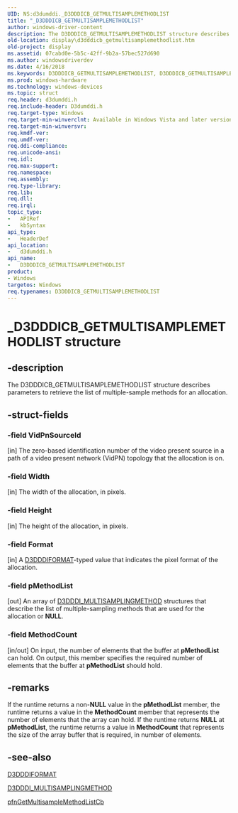 ```yaml
---
UID: NS:d3dumddi._D3DDDICB_GETMULTISAMPLEMETHODLIST
title: "_D3DDDICB_GETMULTISAMPLEMETHODLIST"
author: windows-driver-content
description: The D3DDDICB_GETMULTISAMPLEMETHODLIST structure describes parameters to retrieve the list of multiple-sample methods for an allocation.
old-location: display\d3dddicb_getmultisamplemethodlist.htm
old-project: display
ms.assetid: 07cabd0e-5b5c-42ff-9b2a-57bec527d690
ms.author: windowsdriverdev
ms.date: 4/16/2018
ms.keywords: D3DDDICB_GETMULTISAMPLEMETHODLIST, D3DDDICB_GETMULTISAMPLEMETHODLIST structure [Display Devices], D3D_param_Structs_11da91d5-a4e6-4d24-b2b1-3645003ff25e.xml, _D3DDDICB_GETMULTISAMPLEMETHODLIST, d3dumddi/D3DDDICB_GETMULTISAMPLEMETHODLIST, display.d3dddicb_getmultisamplemethodlist
ms.prod: windows-hardware
ms.technology: windows-devices
ms.topic: struct
req.header: d3dumddi.h
req.include-header: D3dumddi.h
req.target-type: Windows
req.target-min-winverclnt: Available in Windows Vista and later versions of the Windows operating systems.
req.target-min-winversvr: 
req.kmdf-ver: 
req.umdf-ver: 
req.ddi-compliance: 
req.unicode-ansi: 
req.idl: 
req.max-support: 
req.namespace: 
req.assembly: 
req.type-library: 
req.lib: 
req.dll: 
req.irql: 
topic_type:
-	APIRef
-	kbSyntax
api_type:
-	HeaderDef
api_location:
-	d3dumddi.h
api_name:
-	D3DDDICB_GETMULTISAMPLEMETHODLIST
product:
- Windows
targetos: Windows
req.typenames: D3DDDICB_GETMULTISAMPLEMETHODLIST
---
```


# _D3DDDICB_GETMULTISAMPLEMETHODLIST structure


## -description


The D3DDDICB_GETMULTISAMPLEMETHODLIST structure describes parameters to retrieve the list of multiple-sample methods for an allocation.


## -struct-fields




### -field VidPnSourceId

[in] The zero-based identification number of the video present source in a path of a video present network (VidPN) topology that the allocation is on. 


### -field Width

[in] The width of the allocation, in pixels.


### -field Height

[in] The height of the allocation, in pixels.


### -field Format

[in] A <a href="https://msdn.microsoft.com/library/windows/hardware/ff544312">D3DDDIFORMAT</a>-typed value that indicates the pixel format of the allocation.


### -field pMethodList

[out] An array of <a href="https://msdn.microsoft.com/library/windows/hardware/ff544594">D3DDDI_MULTISAMPLINGMETHOD</a> structures that describe the list of multiple-sampling methods that are used for the allocation or <b>NULL</b>.


### -field MethodCount

[in/out] On input, the number of elements that the buffer at <b>pMethodList</b> can hold. On output, this member specifies the required number of elements that the buffer at <b>pMethodList</b> should hold. 


## -remarks



If the runtime returns a non-<b>NULL</b> value in the <b>pMethodList</b> member, the runtime returns a value in the <b>MethodCount</b> member that represents the number of elements that the array can hold. If the runtime returns <b>NULL</b> at <b>pMethodList</b>, the runtime returns a value in <b>MethodCount</b> that represents the size of the array buffer that is required, in number of elements. 




## -see-also




<a href="https://msdn.microsoft.com/library/windows/hardware/ff544312">D3DDDIFORMAT</a>



<a href="https://msdn.microsoft.com/library/windows/hardware/ff544594">D3DDDI_MULTISAMPLINGMETHOD</a>



<a href="https://msdn.microsoft.com/2e3f9ee9-83a0-4b81-a22b-594e5bd4d046">pfnGetMultisampleMethodListCb</a>
 

 

